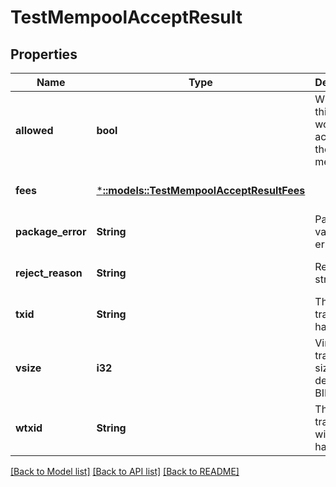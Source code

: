 # TestMempoolAcceptResult

## Properties
Name | Type | Description | Notes
------------ | ------------- | ------------- | -------------
**allowed** | **bool** | Whether this tx would be accepted to the mempool | [optional] [default to null]
**fees** | [***::models::TestMempoolAcceptResultFees**](TestMempoolAcceptResult_fees.md) |  | [optional] [default to null]
**package_error** | **String** | Package validation error, if any | [optional] [default to null]
**reject_reason** | **String** | Rejection string | [optional] [default to null]
**txid** | **String** | The transaction hash in hex | [optional] [default to null]
**vsize** | **i32** | Virtual transaction size as defined in BIP 141 | [optional] [default to null]
**wtxid** | **String** | The transaction witness hash in hex | [optional] [default to null]

[[Back to Model list]](../README.md#documentation-for-models) [[Back to API list]](../README.md#documentation-for-api-endpoints) [[Back to README]](../README.md)



